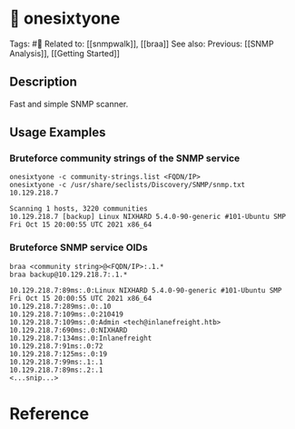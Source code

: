 # 💢 onesixtyone

Tags: #💢
Related to: [[snmpwalk]], [[braa]]
See also: 
Previous: [[SNMP Analysis]], [[Getting Started]]

## Description

Fast and simple SNMP scanner.

## Usage Examples

### Bruteforce community strings of the SNMP service

	onesixtyone -c community-strings.list <FQDN/IP>
	onesixtyone -c /usr/share/seclists/Discovery/SNMP/snmp.txt 10.129.218.7

```text
Scanning 1 hosts, 3220 communities
10.129.218.7 [backup] Linux NIXHARD 5.4.0-90-generic #101-Ubuntu SMP Fri Oct 15 20:00:55 UTC 2021 x86_64
```

### Bruteforce SNMP service OIDs

	braa <community string>@<FQDN/IP>:.1.*
	braa backup@10.129.218.7:.1.*

```text
10.129.218.7:89ms:.0:Linux NIXHARD 5.4.0-90-generic #101-Ubuntu SMP Fri Oct 15 20:00:55 UTC 2021 x86_64
10.129.218.7:289ms:.0:.10
10.129.218.7:109ms:.0:210419
10.129.218.7:109ms:.0:Admin <tech@inlanefreight.htb>
10.129.218.7:690ms:.0:NIXHARD
10.129.218.7:134ms:.0:Inlanefreight
10.129.218.7:91ms:.0:72
10.129.218.7:125ms:.0:19
10.129.218.7:99ms:.1:.1
10.129.218.7:89ms:.2:.1
<...snip...>
```

# Reference